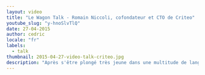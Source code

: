 ```yaml
---
layout: video
title: "Le Wagon Talk - Romain Niccoli, cofondateur et CTO de Criteo"
youtube_slug: "y-hnoSlvTlQ"
date: 27-04-2015
author: cedric
locale: "fr"
labels:
  - talk
thumbnail: 2015-04-27-video-talk-criteo.jpg
description: "Après s'être plongé très jeune dans une multitude de langages de programmation, Romain Niccoli a débuté sa carrière au sein de la firme de Richmond avant de revenir à Paris en 2005 pour cofonder Criteo en compagnie de Franck Le Ouay et Jean-Baptiste Rudelle. Après de multiples pivots (algorithme de recommandation de CV, de biens culturels, widgets...) Criteo se lance dans la publicité en ligne et propose d'optimiser les recommandations personnalisées sur des inventaires d'espaces publicitaires ultra-ciblés. Pour plus de détails sur l'histoire de cette pépite française, lancez la vidéo ci-dessus !"
---
```

